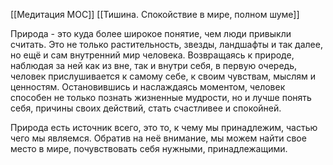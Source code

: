 [[Медитация MOC]] [[Тишина. Спокойствие в мире, полном шуме]]

Природа - это куда более широкое понятие, чем люди привыкли считать. Это не только растительность, звезды, ландшафты и так далее, но ещё и сам внутренний мир человека. Возвращаясь к природе, наблюдая за ней как из вне, так и внутри себя, в первую очередь, человек прислушивается к самому себе, к своим чувствам, мыслям и ценностям. Остановившись и наслаждаясь моментом, человек способен не только познать жизненные мудрости, но и лучше понять себя, причины своих действий, стать счастливее и спокойней.

Природа есть источник всего, это то, к чему мы принадлежим, частью чего мы являемся. Обратив на неё внимание, мы можем найти свое место в мире, почувствовать себя нужными, принадлежащими.